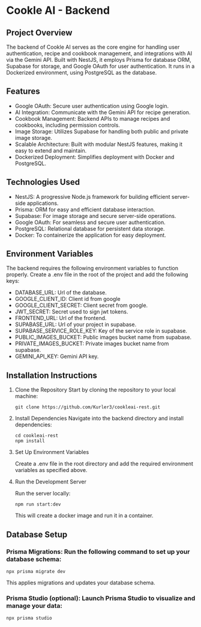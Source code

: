 # Cookle AI - Backend


## Project Overview

  The backend of Cookle AI serves as the core engine for handling user authentication, recipe and cookbook management, and integrations with AI via the Gemini API. Built with NestJS, it employs Prisma for database ORM, Supabase for storage, and Google OAuth for user authentication. It runs in a Dockerized environment, using PostgreSQL as the database.

## Features

* Google OAuth: Secure user authentication using Google login.
* AI Integration: Communicate with the Gemini API for recipe generation.
* Cookbook Management: Backend APIs to manage recipes and cookbooks, including permission controls.
* Image Storage: Utilizes Supabase for handling both public and private image storage.
* Scalable Architecture: Built with modular NestJS features, making it easy to extend and maintain.
* Dockerized Deployment: Simplifies deployment with Docker and PostgreSQL.

## Technologies Used

* NestJS: A progressive Node.js framework for building efficient server-side applications.
* Prisma: ORM for easy and efficient database interaction.
* Supabase: For image storage and secure server-side operations.
* Google OAuth: For seamless and secure user authentication.
* PostgreSQL: Relational database for persistent data storage.
* Docker: To containerize the application for easy deployment.

## Environment Variables

  The backend requires the following environment variables to function properly. Create a .env file in the root of the project and add the following keys:
    
  * DATABASE_URL: Url of the database.
  * GOOGLE_CLIENT_ID: Client id from google
  * GOOGLE_CLIENT_SECRET: Client secret from google.
  * JWT_SECRET: Secret used to sign jwt tokens.
  * FRONTEND_URL: Url of the frontend.
  * SUPABASE_URL: Url of your project in supabase.
  * SUPABASE_SERVICE_ROLE_KEY: Key of the service role in supabase.
  * PUBLIC_IMAGES_BUCKET: Public images bucket name from supabase.
  * PRIVATE_IMAGES_BUCKET: Private images bucket name from supabase.
  * GEMINI_API_KEY: Gemini API key.

## Installation Instructions

1. Clone the Repository
  Start by cloning the repository to your local machine:

    `git clone https://github.com/Kurler3/cookleai-rest.git`

2. Install Dependencies
  Navigate into the backend directory and install dependencies:

    `cd cookleai-rest`
    <br>
    `npm install`

3. Set Up Environment Variables

    Create a .env file in the root directory and add the required environment variables as specified above.

4. Run the Development Server
  
    Run the server locally:

    `npm run start:dev`

    This will create a docker image and run it in a container.

## Database Setup
  
### Prisma Migrations: Run the following command to set up your database schema:

  `npx prisma migrate dev`

  This applies migrations and updates your database schema.

### Prisma Studio (optional): Launch Prisma Studio to visualize and manage your data:

  `npx prisma studio`


  